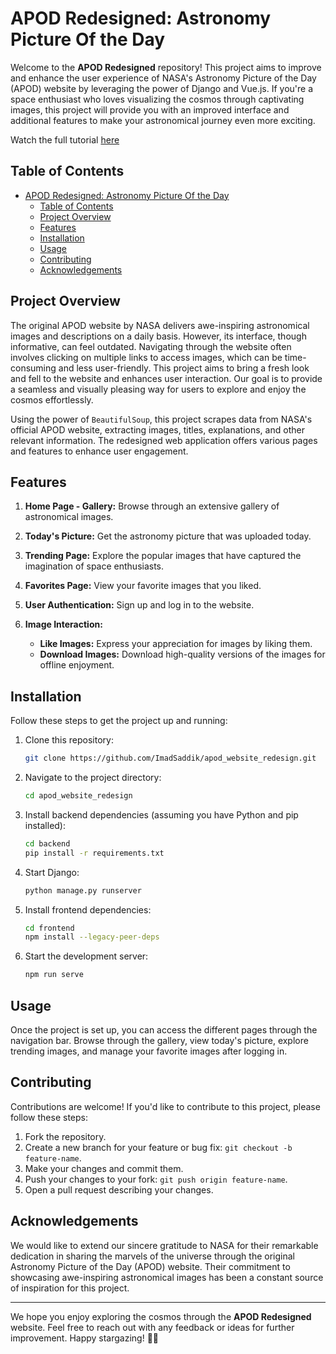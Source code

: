 # APOD Redesigned: Astronomy Picture Of the Day

Welcome to the **APOD Redesigned** repository! This project aims to improve and enhance the user experience of NASA's Astronomy Picture of the Day (APOD) website by leveraging the power of Django and Vue.js. If you're a space enthusiast who loves visualizing the cosmos through captivating images, this project will provide you with an improved interface and additional features to make your astronomical journey even more exciting.

Watch the full tutorial [here](https://youtu.be/kvoKKJ2zsts?si=GTlOPbKAAtVH6Yyv)

## Table of Contents

- [APOD Redesigned: Astronomy Picture Of the Day](#apod-redesigned-astronomy-picture-of-the-day)
  - [Table of Contents](#table-of-contents)
  - [Project Overview](#project-overview)
  - [Features](#features)
  - [Installation](#installation)
  - [Usage](#usage)
  - [Contributing](#contributing)
  - [Acknowledgements](#acknowledgements)

## Project Overview

The original APOD website by NASA delivers awe-inspiring astronomical images and descriptions on a daily basis. However, its interface, though informative, can feel outdated. Navigating through the website often involves clicking on multiple links to access images, which can be time-consuming and less user-friendly. This project aims to bring a fresh look and fell to the website and enhances user interaction. Our goal is to provide a seamless and visually pleasing way for users to explore and enjoy the cosmos effortlessly.

Using the power of `BeautifulSoup`, this project scrapes data from NASA's official APOD website, extracting images, titles, explanations, and other relevant information. The redesigned web application offers various pages and features to enhance user engagement.

## Features

1. **Home Page - Gallery:** Browse through an extensive gallery of astronomical images.

2. **Today's Picture:** Get the astronomy picture that was uploaded today.

3. **Trending Page:** Explore the popular images that have captured the imagination of space enthusiasts.

4. **Favorites Page:** View your favorite images that you liked.

5. **User Authentication:** Sign up and log in to the website.

6. **Image Interaction:**
   - **Like Images:** Express your appreciation for images by liking them.
   - **Download Images:** Download high-quality versions of the images for offline enjoyment.

## Installation

Follow these steps to get the project up and running:

1. Clone this repository:

   ```bash
   git clone https://github.com/ImadSaddik/apod_website_redesign.git
   ```

2. Navigate to the project directory:

   ```bash
   cd apod_website_redesign
   ```

3. Install backend dependencies (assuming you have Python and pip installed):

   ```bash
   cd backend
   pip install -r requirements.txt
   ```

4. Start Django:

   ```bash
   python manage.py runserver
   ```

5. Install frontend dependencies:

   ```bash
   cd frontend
   npm install --legacy-peer-deps
   ```

6. Start the development server:

   ```bash
   npm run serve
   ```

## Usage

Once the project is set up, you can access the different pages through the navigation bar. Browse through the gallery, view today's picture, explore trending images, and manage your favorite images after logging in.

## Contributing

Contributions are welcome! If you'd like to contribute to this project, please follow these steps:

1. Fork the repository.
2. Create a new branch for your feature or bug fix: `git checkout -b feature-name`.
3. Make your changes and commit them.
4. Push your changes to your fork: `git push origin feature-name`.
5. Open a pull request describing your changes.

## Acknowledgements

We would like to extend our sincere gratitude to NASA for their remarkable dedication in sharing the marvels of the universe through the original Astronomy Picture of the Day (APOD) website. Their commitment to showcasing awe-inspiring astronomical images has been a constant source of inspiration for this project.

---

We hope you enjoy exploring the cosmos through the **APOD Redesigned** website. Feel free to reach out with any feedback or ideas for further improvement. Happy stargazing! 🌌🚀
